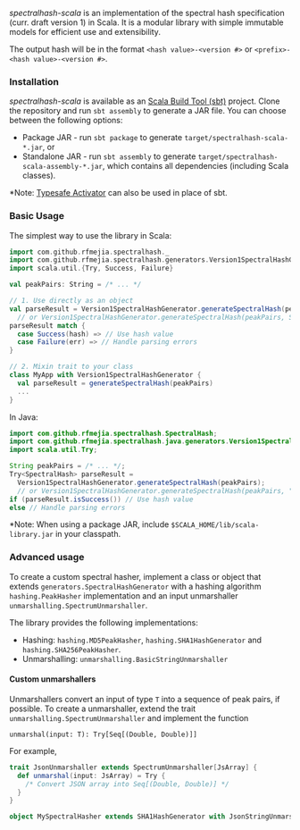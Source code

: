 *spectralhash-scala* is an implementation of the spectral hash specification (curr. draft version 1) in Scala. It is a modular library with simple immutable models for efficient use and extensibility.

The output hash will be in the format `<hash value>-<version #>` or `<prefix>-<hash value>-<version #>`.

### Installation

*spectralhash-scala* is available as an [Scala Build Tool (sbt)](http://www.scala-sbt.org/) project. Clone the repository and run `sbt assembly` to generate a JAR file. You can choose between the following options:

* Package JAR - run `sbt package` to generate `target/spectralhash-scala-*.jar`, or
* Standalone JAR - run `sbt assembly` to generate `target/spectralhash-scala-assembly-*.jar`, which contains all dependencies (including Scala classes).

*Note: [Typesafe Activator](http://www.typesafe.com/activator) can also be used in place of sbt.

### Basic Usage

The simplest way to use the library in Scala:

```scala
import com.github.rfmejia.spectralhash._
import com.github.rfmejia.spectralhash.generators.Version1SpectralHashGenerator
import scala.util.{Try, Success, Failure}

val peakPairs: String = /* ... */

// 1. Use directly as an object
val parseResult = Version1SpectralHashGenerator.generateSpectralHash(peakPairs)
  // or Version1SpectralHashGenerator.generateSpectralHash(peakPairs, Some("prefix"))
parseResult match {
  case Success(hash) => // Use hash value
  case Failure(err) => // Handle parsing errors
}

// 2. Mixin trait to your class
class MyApp with Version1SpectralHashGenerator {
  val parseResult = generateSpectralHash(peakPairs)
  ...
}
```

In Java:

```java
import com.github.rfmejia.spectralhash.SpectralHash;
import com.github.rfmejia.spectralhash.java.generators.Version1SpectralHashGenerator;
import scala.util.Try;

String peakPairs = /* ... */;
Try<SpectralHash> parseResult = 
  Version1SpectralHashGenerator.generateSpectralHash(peakPairs);
  // or Version1SpectralHashGenerator.generateSpectralHash(peakPairs, "prefix");
if (parseResult.isSuccess()) // Use hash value
else // Handle parsing errors
```

*Note: When using a package JAR, include `$SCALA_HOME/lib/scala-library.jar` in your classpath.

### Advanced usage

To create a custom spectral hasher, implement a class or object that extends `generators.SpectralHashGenerator` with a hashing algorithm `hashing.PeakHasher` implementation and an input unmarshaller `unmarshalling.SpectrumUnmarshaller`.

The library provides the following implementations:

- Hashing: `hashing.MD5PeakHasher`, `hashing.SHA1HashGenerator` and `hashing.SHA256PeakHasher`. 
- Unmarshalling: `unmarshalling.BasicStringUnmarshaller`

#### Custom unmarshallers

Unmarshallers convert an input of type `T` into a sequence of peak pairs, if possible. To create a unmarshaller, extend the trait `unmarshalling.SpectrumUnmarshaller` and implement the function

  `unmarshal(input: T): Try[Seq[(Double, Double)]]`

For example,

```scala
trait JsonUnmarshaller extends SpectrumUnmarshaller[JsArray] {
  def unmarshal(input: JsArray) = Try {
    /* Convert JSON array into Seq[(Double, Double)] */
  }
}

object MySpectralHasher extends SHA1HashGenerator with JsonStringUnmarshaller { ... }
```

